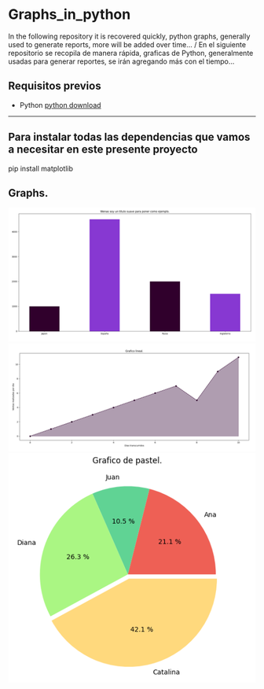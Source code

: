 # Graphs_in_python
 In the following repository it is recovered quickly, python graphs, generally used to generate reports, more will be added over time... / En el siguiente repositorio se recopila de manera rápida, graficas de Python, generalmente usadas para generar reportes, se irán agregando más con el tiempo...

## Requisitos previos

* Python [python download](https://www.python.org/downloads/release/python-31010/)

<HR>
 
 ## Para instalar todas las dependencias que vamos a necesitar en este presente proyecto

pip install matplotlib

 ## Graphs.
  
<img src="https://github.com/deividbautista/Graphs_in_python/blob/main/img/graphs_1.png" width="1000 px"/>
<img src="https://github.com/deividbautista/Graphs_in_python/blob/main/img/graphs_2.png" width="1000 px"/>
<img src="https://github.com/deividbautista/Graphs_in_python/blob/main/img/graphs_3.png" width="1000 px"/>
